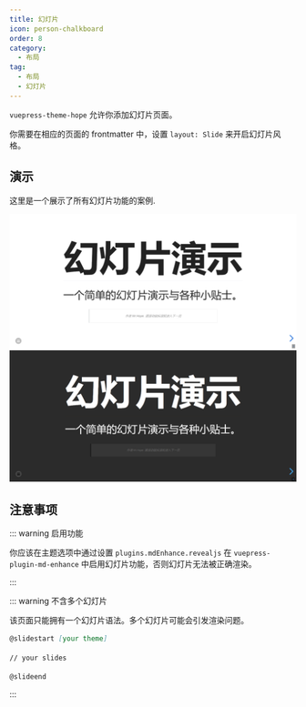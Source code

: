 ```yaml
---
title: 幻灯片
icon: person-chalkboard
order: 8
category:
  - 布局
tag:
  - 布局
  - 幻灯片
---
```


`vuepress-theme-hope` 允许你添加幻灯片页面。

你需要在相应的页面的 frontmatter 中，设置 `layout: Slide` 来开启幻灯片风格。

<!-- more -->

## 演示

<ProjectLink name="md-enhance" path="/zh/guide/revealjs/demo.html">这里是一个展示了所有幻灯片功能的案例</ProjectLink>.

![幻灯片页截图](./assets/slides-light.png#light)
![幻灯片页截图](./assets/slides-dark.png#dark)

## 注意事项

::: warning 启用功能

你应该在主题选项中通过设置 `plugins.mdEnhance.revealjs` 在 `vuepress-plugin-md-enhance` 中启用幻灯片功能，否则幻灯片无法被正确渲染。

:::

::: warning 不含多个幻灯片

该页面只能拥有一个幻灯片语法。多个幻灯片可能会引发渲染问题。

```md
@slidestart [your theme]

// your slides

@slideend
```

:::

